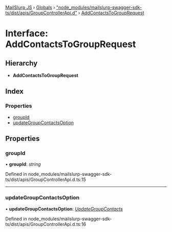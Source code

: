 [MailSlurp JS](../README.md) › [Globals](../globals.md) › ["node_modules/mailslurp-swagger-sdk-ts/dist/apis/GroupControllerApi.d"](../modules/_node_modules_mailslurp_swagger_sdk_ts_dist_apis_groupcontrollerapi_d_.md) › [AddContactsToGroupRequest](_node_modules_mailslurp_swagger_sdk_ts_dist_apis_groupcontrollerapi_d_.addcontactstogrouprequest.md)

# Interface: AddContactsToGroupRequest

## Hierarchy

* **AddContactsToGroupRequest**

## Index

### Properties

* [groupId](_node_modules_mailslurp_swagger_sdk_ts_dist_apis_groupcontrollerapi_d_.addcontactstogrouprequest.md#groupid)
* [updateGroupContactsOption](_node_modules_mailslurp_swagger_sdk_ts_dist_apis_groupcontrollerapi_d_.addcontactstogrouprequest.md#updategroupcontactsoption)

## Properties

###  groupId

• **groupId**: *string*

Defined in node_modules/mailslurp-swagger-sdk-ts/dist/apis/GroupControllerApi.d.ts:15

___

###  updateGroupContactsOption

• **updateGroupContactsOption**: *[UpdateGroupContacts](_node_modules_mailslurp_swagger_sdk_ts_dist_models_updategroupcontacts_d_.updategroupcontacts.md)*

Defined in node_modules/mailslurp-swagger-sdk-ts/dist/apis/GroupControllerApi.d.ts:16
